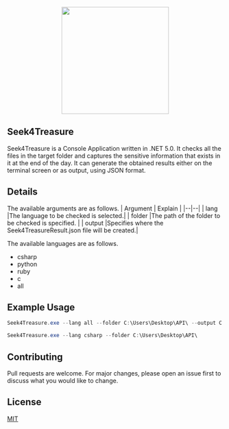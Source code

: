 ﻿<p align="center">
	<img src="https://i.ibb.co/jvnYmKD/image.png" width=250/>
</p>

## Seek4Treasure
Seek4Treasure is a Console Application written in .NET 5.0. It checks all the files in the target folder and captures the sensitive information that exists in it at the end of the day. It can generate the obtained results either on the terminal screen or as output, using JSON format.

## Details
The available arguments are as follows.
| Argument | Explain  |
|--|--|
| lang   |The language to be checked is selected.|
| folder |The path of the folder to be checked is specified. |
| output |Specifies where the Seek4TreasureResult.json file will be created.|

The available languages are as follows.

 - csharp
 - python
 - ruby
 - c
 - all

## Example Usage

```csharp
Seek4Treasure.exe --lang all --folder C:\Users\Desktop\API\ --output C:\Users\Desktop\

Seek4Treasure.exe --lang csharp --folder C:\Users\Desktop\API\
```

## Contributing
Pull requests are welcome. For major changes, please open an issue first to discuss what you would like to change.

## License
[MIT](https://choosealicense.com/licenses/mit/)
